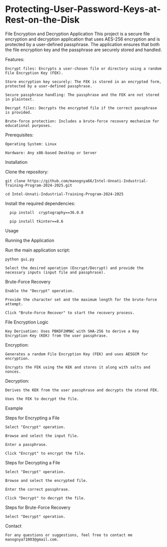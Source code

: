 # Protecting-User-Password-Keys-at-Rest-on-the-Disk
File Encryption and Decryption Application
This project is a secure file encryption and decryption application that uses AES-256 encryption and is protected by a user-defined passphrase. The application ensures that both the file encryption key and the passphrase are securely stored and handled.

Features:
  
    Encrypt files: Encrypts a user-chosen file or directory using a random File Encryption Key (FEK).
  
    Store encryption key securely: The FEK is stored in an encrypted form, protected by a user-defined passphrase.
  
    Secure passphrase handling: The passphrase and the FEK are not stored in plaintext.
  
    Decrypt files: Decrypts the encrypted file if the correct passphrase is provided.
  
    Brute-force protection: Includes a brute-force recovery mechanism for educational purposes.

Prerequisites:
    
    Operating System: Linux
    
    Hardware: Any x86-based Desktop or Server

Installation
  
  Clone the repository:
    
    git clone https://github.com/manognya66/Intel-Unnati-Industrial-Training-Program-2024-2025.git
    
    cd Intel-Unnati-Industrial-Training-Program-2024-2025
  
  Install the required dependencies:
      
      pip install  cryptography==36.0.0
      
      pip install tkinter==8.6

Usage

  Running the Application
    
  Run the main application script:

    python gui.py

    Select the desired operation (Encrypt/Decrypt) and provide the necessary inputs (input file and passphrase).

  Brute-Force Recovery
    
    Enable the "Decrypt" operation.
    
    Provide the character set and the maximum length for the brute-force attempt.
  
    Click "Brute-Force Recover" to start the recovery process.

File Encryption Logic
  
    Key Derivation: Uses PBKDF2HMAC with SHA-256 to derive a Key Encryption Key (KEK) from the user passphrase.

Encryption:
  
    Generates a random File Encryption Key (FEK) and uses AESGCM for encryption.
  
    Encrypts the FEK using the KEK and stores it along with salts and nonces.
  
Decryption:
  
    Derives the KEK from the user passphrase and decrypts the stored FEK.
  
    Uses the FEK to decrypt the file.

Example

  Steps for Encrypting a File
    
    Select "Encrypt" operation.
    
    Browse and select the input file.

    Enter a passphrase.
    
    Click "Encrypt" to encrypt the file.

Steps for Decrypting a File
    
    Select "Decrypt" operation.
    
    Browse and select the encrypted file.
    
    Enter the correct passphrase.
    
    Click "Decrypt" to decrypt the file.

Steps for Brute-Force Recovery
    
    Select "Decrypt" operation.

Contact
    
    For any questions or suggestions, feel free to contact me manognya71003@gmail.com.
    

